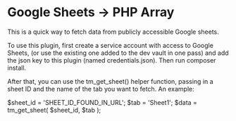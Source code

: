 # Google Sheets -> PHP Array

This is a quick way to fetch data from publicly accessible Google sheets.

To use this plugin, first create a service account with access to Google Sheets,
(or use the existing one added to the dev vault in one pass) and add the json key to this plugin (named credentials.json). Then run composer install.

After that, you can use the tm_get_sheet() helper function, passing in a sheet ID and 
the name of the tab you want to fetch. An example:

$sheet_id = 'SHEET_ID_FOUND_IN_URL';
$tab = 'Sheet1';
$data = tm_get_sheet( $sheet_id, $tab );